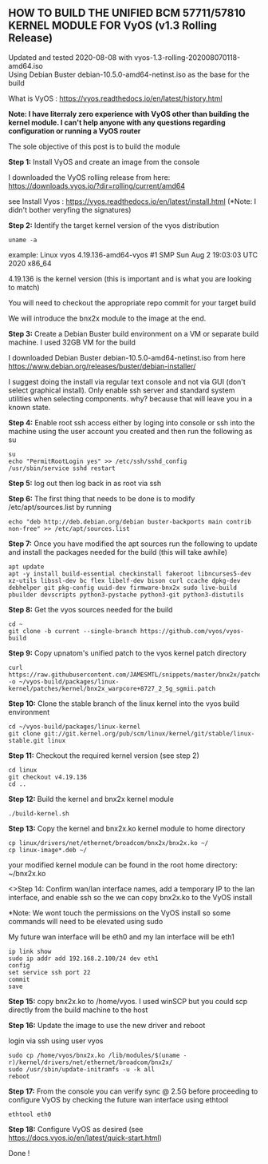 ## HOW TO BUILD THE UNIFIED BCM 57711/57810 KERNEL MODULE FOR VyOS (v1.3 Rolling Release)
Updated and tested 2020-08-08 with vyos-1.3-rolling-202008070118-amd64.iso\
Using Debian Buster debian-10.5.0-amd64-netinst.iso as the base for the build

What is VyOS : https://vyos.readthedocs.io/en/latest/history.html

<b>Note: I have literraly zero experience with VyOS other than building the kernel module. I can't help anyone with any questions regarding configuration or running a VyOS router</b>

The sole objective of this post is to build the module

<b>Step 1:</b> Install VyOS and create an image from the console

I downloaded the VyOS rolling release from here: https://downloads.vyos.io/?dir=rolling/current/amd64

see Install Vyos : https://vyos.readthedocs.io/en/latest/install.html (*Note: I didn't bother veryfing the signatures)

<b>Step 2:</b> Identify the target kernel version of the vyos distribution

    uname -a

example: Linux vyos 4.19.136-amd64-vyos #1 SMP Sun Aug 2 19:03:03 UTC 2020 x86_64

4.19.136 is the kernel version (this is important and is what you are looking to match)

You will need to checkout the appropriate repo commit for your target build

We will introduce the bnx2x module to the image at the end.

<b>Step 3:</b> Create a Debian Buster build environment on a VM or separate build machine. I used 32GB VM for the build

I downloaded Debian Buster debian-10.5.0-amd64-netinst.iso from here https://www.debian.org/releases/buster/debian-installer/

I suggest doing the install via regular text console and not via GUI (don't select graphical install).
Only enable ssh server and standard system utilities when selecting components.
why? because that will leave you in a known state.

<b>Step 4:</b> Enable root ssh access either by loging into console or ssh into the machine using the user account you created and then run the following as su

    su
    echo "PermitRootLogin yes" >> /etc/ssh/sshd_config
    /usr/sbin/service sshd restart

<b>Step 5:</b> log out then log back in as root via ssh

<b>Step 6:</b> The first thing that needs to be done is to modify /etc/apt/sources.list by running

    echo "deb http://deb.debian.org/debian buster-backports main contrib non-free" >> /etc/apt/sources.list
	
<b>Step 7:</b> Once you have modified the apt sources run the following to update and install the packages needed for the build (this will take awhile)

    apt update
    apt -y install build-essential checkinstall fakeroot libncurses5-dev xz-utils libssl-dev bc flex libelf-dev bison curl ccache dpkg-dev debhelper git pkg-config uuid-dev firmware-bnx2x sudo live-build pbuilder devscripts python3-pystache python3-git python3-distutils

<b>Step 8:</b> Get the vyos sources needed for the build

    cd ~
	git clone -b current --single-branch https://github.com/vyos/vyos-build

<b>Step 9:</b> Copy upnatom's unified patch to the vyos kernel patch directory 

    curl https://raw.githubusercontent.com/JAMESMTL/snippets/master/bnx2x/patches/git/bnx2x_warpcore%2B8727_2_5g_sgmii.patch -o ~/vyos-build/packages/linux-kernel/patches/kernel/bnx2x_warpcore+8727_2_5g_sgmii.patch

<b>Step 10:</b> Clone the stable branch of the linux kernel into the vyos build environment

    cd ~/vyos-build/packages/linux-kernel
	git clone git://git.kernel.org/pub/scm/linux/kernel/git/stable/linux-stable.git linux

<b>Step 11:</b> Checkout the required kernel version (see step 2)

    cd linux
    git checkout v4.19.136
    cd ..

<b>Step 12:</b> Build the kernel and bnx2x kernel module

    ./build-kernel.sh

<b>Step 13:</b> Copy the kernel and bnx2x.ko kernel module to home directory

    cp linux/drivers/net/ethernet/broadcom/bnx2x/bnx2x.ko ~/
    cp linux-image*.deb ~/

your modified kernel module can be found in the root home directory:\
~/bnx2x.ko

<>Step 14:</b> Confirm wan/lan interface names, add a temporary IP to the lan interface, and enable ssh so the we can copy bnx2x.ko to the VyOS install

*Note: We wont touch the permissions on the VyOS install so some commands will need to be elevated using sudo

My future wan interface will be eth0 and my lan interface will be eth1

    ip link show
    sudo ip addr add 192.168.2.100/24 dev eth1
    config
    set service ssh port 22
    commit
    save

<b>Step 15:</b> copy bnx2x.ko to /home/vyos. I used winSCP but you could scp directly from the build machine to the host

<b>Step 16:</b> Update the image to use the new driver and reboot

login via ssh using user vyos

    sudo cp /home/vyos/bnx2x.ko /lib/modules/$(uname -r)/kernel/drivers/net/ethernet/broadcom/bnx2x/
    sudo /usr/sbin/update-initramfs -u -k all
    reboot

<b>Step 17:</b> From the console you can verify sync @ 2.5G before proceeding to configure VyOS by checking the future wan interface using ethtool

    ethtool eth0

<b>Step 18:</b> Configure VyOS as desired (see https://docs.vyos.io/en/latest/quick-start.html)

Done !